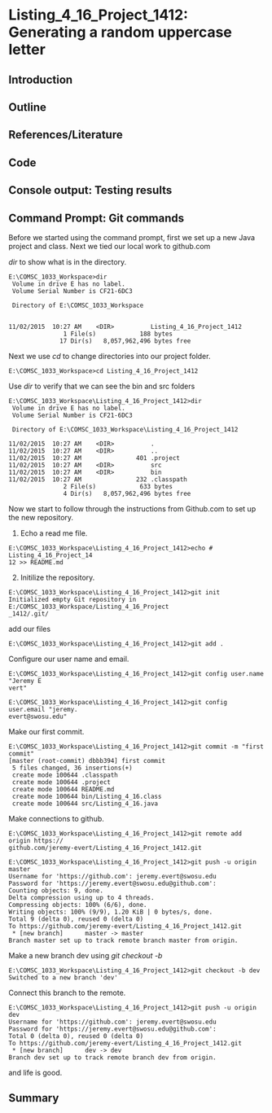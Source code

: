 # Listing_4_16_Project_1412: Generating a random uppercase letter 

## Introduction

## Outline

## References/Literature

## Code

## Console output: Testing results

## Command Prompt: Git commands

Before we started using the command prompt, first we set up a new Java 
project and class. Next we tied our local work to github.com

*dir* to show what is in the directory.
```
E:\COMSC_1033_Workspace>dir
 Volume in drive E has no label.
 Volume Serial Number is CF21-6DC3

 Directory of E:\COMSC_1033_Workspace


11/02/2015  10:27 AM    <DIR>          Listing_4_16_Project_1412
               1 File(s)            188 bytes
              17 Dir(s)   8,057,962,496 bytes free
```
Next we use *cd* to change directories into our project folder.
```
E:\COMSC_1033_Workspace>cd Listing_4_16_Project_1412
```
Use *dir* to verify that we can see the bin and src folders
```
E:\COMSC_1033_Workspace\Listing_4_16_Project_1412>dir
 Volume in drive E has no label.
 Volume Serial Number is CF21-6DC3

 Directory of E:\COMSC_1033_Workspace\Listing_4_16_Project_1412

11/02/2015  10:27 AM    <DIR>          .
11/02/2015  10:27 AM    <DIR>          ..
11/02/2015  10:27 AM               401 .project
11/02/2015  10:27 AM    <DIR>          src
11/02/2015  10:27 AM    <DIR>          bin
11/02/2015  10:27 AM               232 .classpath
               2 File(s)            633 bytes
               4 Dir(s)   8,057,962,496 bytes free
```

Now we start to follow through the instructions from 
Github.com to set up the new repository.

1. Echo a read me file.
```
E:\COMSC_1033_Workspace\Listing_4_16_Project_1412>echo # Listing_4_16_Project_14
12 >> README.md
```
2. Initilize the repository.
```
E:\COMSC_1033_Workspace\Listing_4_16_Project_1412>git init
Initialized empty Git repository in E:/COMSC_1033_Workspace/Listing_4_16_Project
_1412/.git/
```
add our files
```
E:\COMSC_1033_Workspace\Listing_4_16_Project_1412>git add .
```
Configure our user name and email.
```
E:\COMSC_1033_Workspace\Listing_4_16_Project_1412>git config user.name "Jeremy E
vert"

E:\COMSC_1033_Workspace\Listing_4_16_Project_1412>git config user.email "jeremy.
evert@swosu.edu"
```
Make our first commit.
```
E:\COMSC_1033_Workspace\Listing_4_16_Project_1412>git commit -m "first commit"
[master (root-commit) dbbb394] first commit
 5 files changed, 36 insertions(+)
 create mode 100644 .classpath
 create mode 100644 .project
 create mode 100644 README.md
 create mode 100644 bin/Listing_4_16.class
 create mode 100644 src/Listing_4_16.java
```
Make connections to github.
```
E:\COMSC_1033_Workspace\Listing_4_16_Project_1412>git remote add origin https://
github.com/jeremy-evert/Listing_4_16_Project_1412.git

E:\COMSC_1033_Workspace\Listing_4_16_Project_1412>git push -u origin master
Username for 'https://github.com': jeremy.evert@swosu.edu
Password for 'https://jeremy.evert@swosu.edu@github.com':
Counting objects: 9, done.
Delta compression using up to 4 threads.
Compressing objects: 100% (6/6), done.
Writing objects: 100% (9/9), 1.20 KiB | 0 bytes/s, done.
Total 9 (delta 0), reused 0 (delta 0)
To https://github.com/jeremy-evert/Listing_4_16_Project_1412.git
 * [new branch]      master -> master
Branch master set up to track remote branch master from origin.
```
Make a new branch dev using *git checkout -b*
```
E:\COMSC_1033_Workspace\Listing_4_16_Project_1412>git checkout -b dev
Switched to a new branch 'dev'
```
Connect this branch to the remote.
```
E:\COMSC_1033_Workspace\Listing_4_16_Project_1412>git push -u origin dev
Username for 'https://github.com': jeremy.evert@swosu.edu
Password for 'https://jeremy.evert@swosu.edu@github.com':
Total 0 (delta 0), reused 0 (delta 0)
To https://github.com/jeremy-evert/Listing_4_16_Project_1412.git
 * [new branch]      dev -> dev
Branch dev set up to track remote branch dev from origin.
```
and life is good.




## Summary

